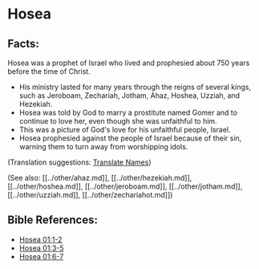 # Hosea #

## Facts: ##

Hosea was a prophet of Israel who lived and prophesied about 750 years before the time of Christ.

* His ministry lasted for many years through the reigns of several kings, such as Jeroboam, Zechariah, Jotham, Ahaz, Hoshea, Uzziah, and Hezekiah.
* Hosea was told by God to marry a prostitute named Gomer and to continue to love her, even though she was unfaithful to him.
* This was a picture of God's love for his unfaithful people, Israel.
* Hosea prophesied against the people of Israel because of their sin, warning them to turn away from worshipping idols.

(Translation suggestions: [Translate Names](en/ta-vol1/translate/man/translate-names))

(See also: [[../other/ahaz.md]], [[../other/hezekiah.md]], [[../other/hoshea.md]], [[../other/jeroboam.md]], [[../other/jotham.md]], [[../other/uzziah.md]], [[../other/zechariahot.md]])

## Bible References: ##

* [Hosea 01:1-2](en/tn/hos/help/01/01)
* [Hosea 01:3-5](en/tn/hos/help/01/03)
* [Hosea 01:6-7](en/tn/hos/help/01/06)